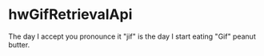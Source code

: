 # hwGifRetrievalApi
The day I accept you pronounce it "jif" is the day I start eating "Gif" peanut butter.
